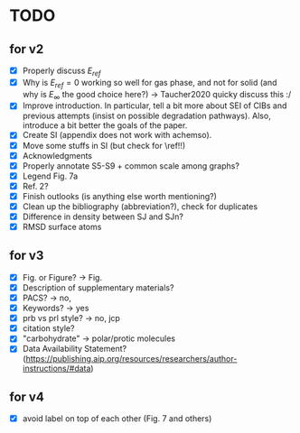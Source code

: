 # TODO

## for v2

- [x] Properly discuss $E_{ref}$
- [x] Why is $E_{ref} = 0$ working so well for gas phase, and not for solid (and why is $E_\infty$ the good choice here?) → Taucher2020 quicky discuss this :/
- [x] Improve introduction. In particular, tell a bit more about SEI of CIBs and previous attempts (insist on possible degradation pathways). Also, introduce a bit better the goals of the paper.
- [x] Create SI (appendix does not work with achemso).
- [x] Move some stuffs in SI (but check for \ref!!)
- [x] Acknowledgments
- [x] Properly annotate S5-S9 + common scale among graphs?
- [x] Legend Fig. 7a
- [x] Ref. 2?
- [x] Finish outlooks (is anything else worth mentioning?)
- [x] Clean up the bibliography (abbreviation?), check for duplicates
- [x] Difference in density between SJ and SJn?
- [x] RMSD surface atoms

## for v3

- [x] Fig. or Figure? → Fig.
- [x] Description of supplementary materials?
- [x] PACS? → no, 
- [x] Keywords? → yes
- [x] prb vs prl style? → no, jcp
- [x] citation style?
- [x] "carbohydrate" → polar/protic molecules
- [x] Data Availability Statement? (https://publishing.aip.org/resources/researchers/author-instructions/#data)

## for v4

- [x] avoid label on top of each other (Fig. 7 and others)
